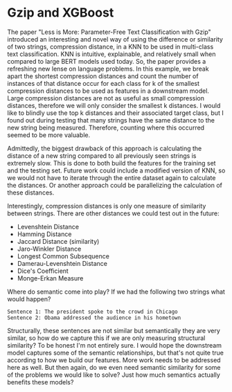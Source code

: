 # Gzip and XGBoost

The paper "Less is More: Parameter-Free Text Classification with Gzip" introduced an interesting and novel way of using the difference or similarity of two strings, compression distance, in a KNN to be used in multi-class text classification. KNN is intuitive, explainable, and relatively small when compared to large BERT models used today. So, the paper provides a refreshing new lense on language problems. In this example, we break apart the shortest compression distances and count the number of instances of that distance occur for each class for k of the smallest compression distances to be used as features in a downstream model. Large compression distances are not as useful as small compression distances, therefore we will only consider the smallest k distances. I would like to blindly use the top k distances and their associated target class, but I found out during testing that many strings have the same distance to the new string being measured. Therefore, counting where this occurred seemed to be more valuable.

Admittedly, the biggest drawback of this approach is calculating the distance of a new string compared to all previously seen strings is extremely slow. This is done to both build the features for the training set and the testing set. Future work could include a modified version of KNN, so we would not have to iterate through the entire dataset again to calculate the distances. Or another approach could be parallelizing the calculation of these distances.

Interestingly, compression distances is only one measure of similarity between strings. There are other distances we could test out in the future:
- Levenshtein Distance
- Hamming Distance
- Jaccard Distance (similarity)
- Jaro-Winkler Distance
- Longest Common Subsequence
- Damerau-Levenshtein Distance
- Dice's Coefficient
- Monge-Erkan Measure

Where do semantic come into play? If we had the following two strings what would happen?
```
Sentence 1: The president spoke to the crowd in Chicago
Sentence 2: Obama addressed the audience in his hometown
```
Structurally, these sentences are not similar but semantically they are very similar, so how do we capture this if we are only measuring structural similarity? To be honest I'm not entirely sure. I would hope the downstream model captures some of the semantic relationships, but that's not quite true according to how we build our features. More work needs to be addressed here as well. But then again, do we even need semantic similarity for some of the problems we would like to solve? Just how much semantics actually benefits these models?